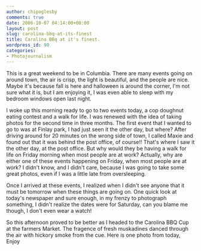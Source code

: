 ```yaml
---
author: chipoglesby
comments: true
date: 2006-10-07 04:14:00+00:00
layout: post
slug: carolina-bbq-at-its-finest
title: Carolina BBq at it's finest.
wordpress_id: 90
categories:
- Photojournalism
---
```


This is a great weekend to be in Columbia.  There are many events going on around town, the air is crisp, the light is beautiful, and the people are nice.  Maybe it's because fall is here and halloween is around the corner, I'm not sure what it is, but I am enjoying it, I was even able to sleep with my bedroom windows open last night.  
  
I woke up this morning ready to go to two events today, a cop doughnut eating contest and a walk for life.  I was renewed with the idea of taking photos for the second time in three months.  The first event that I wanted to go to was at Finlay park, I had just seen it the other day, but where?  After driving around for 20 minutes on the wrong side of town, I called Maxie and found out that it was behind the post office, of course!! That's where I saw it the other day, at the post office.  But why would they be having a walk for life on Friday morning when most people are at work? Actually, why are either one of these events happening on Friday, when most people are at work?  I didn't know, and I didn't care, because I was going to take some great photos, even if I was a little late from oversleeping.  
  
Once I arrived at these events, I realized when I didn't see anyone that it must be tomorrow when these things are going on.  One quick look at today's newspaper and sure enough, in my frenzy to photograph something, I didn't realize the dates were for Saturday, can you blame me though, I don't even wear a watch!  
  
So this afternoon proved to be better as I headed to the Carolina BBQ Cup at the farmers Market.  The fragence of fresh muskadines danced through the air with hickory smoke from the cue. Here is one photo from today, Enjoy![![](http://photos1.blogger.com/blogger2/1441/2633/400/IMG_3914.jpg)](http://photos1.blogger.com/blogger2/1441/2633/1600/IMG_3914.jpg)
